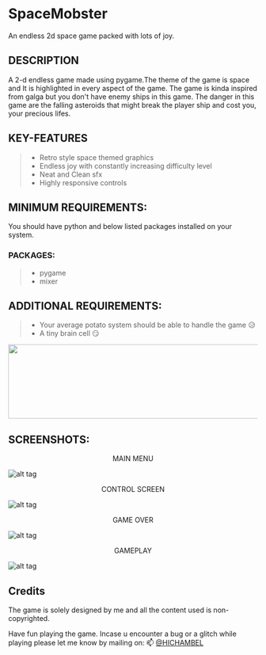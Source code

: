 # SpaceMobster
An endless 2d space game packed with lots of joy.

## DESCRIPTION 
A 2-d endless game made using pygame.The theme of the game is space and It is highlighted in every aspect of the game.
The game is kinda inspired from galga but you don't have enemy ships in this game.
The danger in this game are the falling asteroids that might break the player ship and cost you, your precious lifes.

## KEY-FEATURES
> - Retro style space themed graphics
> - Endless joy with constantly increasing difficulty level
> - Neat and Clean sfx
> - Highly responsive controls    

## MINIMUM REQUIREMENTS:
You should have python and below listed packages installed on your system.
### PACKAGES:
> - pygame
> - mixer

## ADDITIONAL REQUIREMENTS:
> - Your average potato system should be able to handle the game 😥
> - A tiny brain cell 😏
<img src = "https://media.giphy.com/media/U1rlk8zdcAwbm/giphy.gif" width = "1000" height = "150"/>

## SCREENSHOTS:

<p align="center">MAIN MENU</p>

![alt tag](https://user-images.githubusercontent.com/109455495/211504549-8d86af25-9c49-4a85-836b-32e4ca053c15.png "MAIN MENU")

<p align="center">CONTROL SCREEN</p>

![alt tag](https://user-images.githubusercontent.com/109455495/211512369-b081add7-c22d-4ce1-a096-7916e16bba7a.png "CONTROL MENU")

<p align="center">GAME OVER</p>

![alt tag](https://user-images.githubusercontent.com/109455495/211512994-a39d63aa-280f-4415-8092-143e6a94c953.png "GAME OVER")

<p align="center">GAMEPLAY</p>

![alt tag](https://github.com/GeekyHichambel/SpaceMobster/blob/master/gameplay.gif "GAMEPLAY")

## Credits
The game is solely designed by me and all the content used is non-copyrighted.

Have fun playing the game. Incase u encounter a bug or a glitch while playing please let me know by mailing on: 📫 [@HICHAMBEL](mailto:parthvij23@gmail.com)
